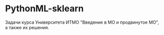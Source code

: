 # PythonML-sklearn
Задачи курса Университета ИТМО "Введение в МО и продвинутое МО", а также их решения. 
